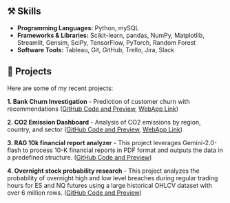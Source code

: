 ## ⚒️ Skills

- **Programming Languages:** Python, mySQL
- **Frameworks & Libraries:** Scikit-learn, pandas, NumPy, Matplotlib, Streamlit, Gensim, SciPy, TensorFlow, PyTorch, Random Forest
- **Software Tools:** Tableau, Git, GitHub, Trello, Jira, Slack
  

## 📂 Projects

Here are some of my recent projects:

**1. Bank Churn Investigation** - Prediction of customer churn with recommendations ([GitHub Code and Preview](https://github.com/RainbowHD/Bank-Customer-Analysis-Retention-and-Churn-Forecasting), [WebApp Link](https://bank-customer-analysis-retention-and-churn-forecasting.streamlit.app/))

**2. CO2 Emission Dashboard** - Analysis of CO2 emissions by region, country, and sector ([GitHub Code and Preview](https://github.com/RainbowHD/CO2_Emission_Dashboards), [WebApp Link](https://co2emissiondashboards.streamlit.app/))

**3. RAG 10k financial report analyzer** - This project leverages Gemini-2.0-flash to process 10-K financial reports in PDF format and outputs the data in a predefined structure.
([GitHub Code and Preview](https://github.com/RainbowHD/LLM-financial-10k-report-analyzer))

**4. Overnight stock probability research** - This project analyzes the probability of overnight high and low level breaches during regular trading hours for ES and NQ futures using a large historical OHLCV dataset with over 6 million rows.
([GitHub Code and Preview](https://github.com/RainbowHD/overnight-stock-probability-research))


